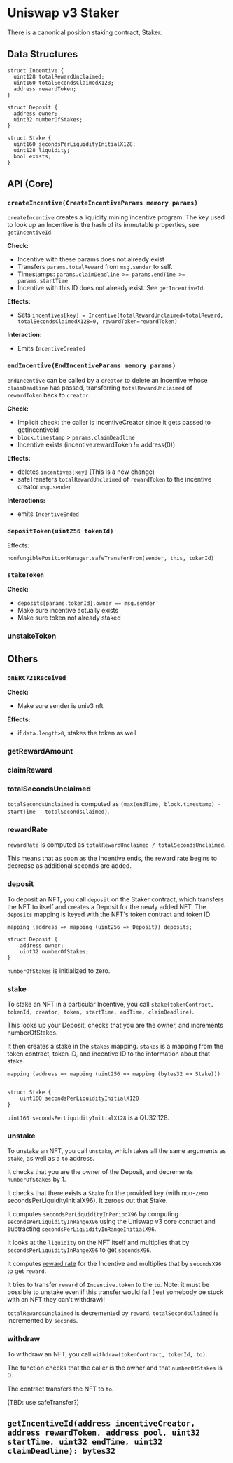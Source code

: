 # Uniswap v3 Staker

There is a canonical position staking contract, Staker.

## Data Structures

```solidity
struct Incentive {
  uint128 totalRewardUnclaimed;
  uint160 totalSecondsClaimedX128;
  address rewardToken;
}

struct Deposit {
  address owner;
  uint32 numberOfStakes;
}

struct Stake {
  uint160 secondsPerLiquidityInitialX128;
  uint128 liquidity;
  bool exists;
}

```

## API (Core)

### `createIncentive(CreateIncentiveParams memory params)`

`createIncentive` creates a liquidity mining incentive program. The key used to look up an Incentive is the hash of its immutable properties, see `getIncentiveId`.

**Check:**

- Incentive with these params does not already exist
- Transfers `params.totalReward` from `msg.sender` to self.
- Timestamps: `params.claimDeadline >= params.endTime >= params.startTime`
- Incentive with this ID does not already exist. See `getIncentiveId`.

**Effects:**

- Sets `incentives[key] = Incentive(totalRewardUnclaimed=totalReward, totalSecondsClaimedX128=0, rewardToken=rewardToken)`

**Interaction:**

- Emits `IncentiveCreated`

### `endIncentive(EndIncentiveParams memory params)`

`endIncentive` can be called by a `creator` to delete an Incentive whose `claimDeadline` has passed, transferring `totalRewardUnclaimed` of `rewardToken` back to `creator`.

**Check:**

- Implicit check: the caller is incentiveCreator since it gets passed to getIncentiveId
- `block.timestamp` > `params.claimDeadline`
- Incentive exists (incentive.rewardToken != address(0))

**Effects:**

- deletes `incentives[key]` (This is a new change)
- safeTransfers `totalRewardUnclaimed` of `rewardToken` to the incentive creator `msg.sender`

**Interactions:**

- emits `IncentiveEnded`

### `depositToken(uint256 tokenId)`

Effects:

`nonfungiblePositionManager.safeTransferFrom(sender, this, tokenId)`

### `stakeToken`

**Check:**

- `deposits[params.tokenId].owner == msg.sender`
- Make sure incentive actually exists
- Make sure token not already staked

### unstakeToken

## Others

### `onERC721Received`

**Check:**

- Make sure sender is univ3 nft

**Effects:**

- if `data.length>0`, stakes the token as well

### getRewardAmount

### claimReward

### totalSecondsUnclaimed

`totalSecondsUnclaimed` is computed as `(max(endTime, block.timestamp) - startTime - totalSecondsClaimed)`.

### rewardRate

`rewardRate` is computed as `totalRewardUnclaimed / totalSecondsUnclaimed`.

This means that as soon as the Incentive ends, the reward rate begins to decrease as additional seconds are added.

### deposit

To deposit an NFT, you call `deposit` on the Staker contract, which transfers the NFT to itself and creates a Deposit for the newly added NFT. The `deposits` mapping is keyed with the NFT's token contract and token ID:

```
mapping (address => mapping (uint256 => Deposit)) deposits;

struct Deposit {
    address owner;
    uint32 numberOfStakes;
}
```

`numberOfStakes` is initialized to zero.

### stake

To stake an NFT in a particular Incentive, you call `stake(tokenContract, tokenId, creator, token, startTime, endTime, claimDeadline)`.

This looks up your Deposit, checks that you are the owner, and increments numberOfStakes.

It then creates a stake in the `stakes` mapping. `stakes` is a mapping from the token contract, token ID, and incentive ID to the information about that stake.

```
mapping (address => mapping (uint256 => mapping (bytes32 => Stake)))


struct Stake {
    uint160 secondsPerLiquidityInitialX128
}
```

`uint160 secondsPerLiquidityInitialX128` is a QU32.128.

### unstake

To unstake an NFT, you call `unstake`, which takes all the same arguments as `stake`, as well as a `to` address.

It checks that you are the owner of the Deposit, and decrements `numberOfStakes` by 1.

It checks that there exists a `Stake` for the provided key (with non-zero secondsPerLiquidityInitialX96). It zeroes out that Stake.

It computes `secondsPerLiquidityInPeriodX96` by computing `secondsPerLiquidityInRangeX96` using the Uniswap v3 core contract and subtracting `secondsPerLiquidityInRangeInitialX96`.

It looks at the `liquidity` on the NFT itself and multiplies that by `secondsPerLiquidityInRangeX96` to get `secondsX96`.

It computes [reward rate](#rewardRate) for the Incentive and multiplies that by `secondsX96` to get `reward`.

It tries to transfer `reward` of `Incentive.token` to the `to`. Note: it must be possible to unstake even if this transfer would fail (lest somebody be stuck with an NFT they can't withdraw)!

`totalRewardsUnclaimed` is decremented by `reward`. `totalSecondsClaimed` is incremented by `seconds`.

### withdraw

To withdraw an NFT, you call `withdraw(tokenContract, tokenId, to)`.

The function checks that the caller is the owner and that `numberOfStakes` is 0.

The contract transfers the NFT to `to`.

(TBD: use safeTransfer?)

## `getIncentiveId(address incentiveCreator, address rewardToken, address pool, uint32 startTime, uint32 endTime, uint32 claimDeadline): bytes32`
